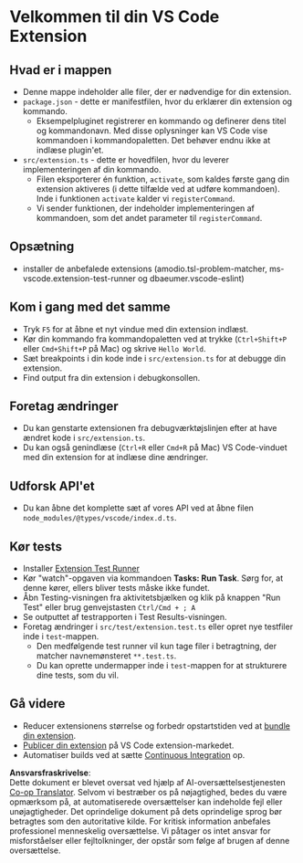 <!--
CO_OP_TRANSLATOR_METADATA:
{
  "original_hash": "62b2632720dd39ef391d6b60b9b4bfb8",
  "translation_date": "2025-05-09T05:08:22+00:00",
  "source_file": "code/07.Lab/01/Apple/phi3ext/vsc-extension-quickstart.md",
  "language_code": "da"
}
-->
# Velkommen til din VS Code Extension

## Hvad er i mappen

* Denne mappe indeholder alle filer, der er nødvendige for din extension.
* `package.json` - dette er manifestfilen, hvor du erklærer din extension og kommando.
  * Eksempelpluginet registrerer en kommando og definerer dens titel og kommandonavn. Med disse oplysninger kan VS Code vise kommandoen i kommandopaletten. Det behøver endnu ikke at indlæse plugin'et.
* `src/extension.ts` - dette er hovedfilen, hvor du leverer implementeringen af din kommando.
  * Filen eksporterer én funktion, `activate`, som kaldes første gang din extension aktiveres (i dette tilfælde ved at udføre kommandoen). Inde i funktionen `activate` kalder vi `registerCommand`.
  * Vi sender funktionen, der indeholder implementeringen af kommandoen, som det andet parameter til `registerCommand`.

## Opsætning

* installer de anbefalede extensions (amodio.tsl-problem-matcher, ms-vscode.extension-test-runner og dbaeumer.vscode-eslint)

## Kom i gang med det samme

* Tryk `F5` for at åbne et nyt vindue med din extension indlæst.
* Kør din kommando fra kommandopaletten ved at trykke (`Ctrl+Shift+P` eller `Cmd+Shift+P` på Mac) og skrive `Hello World`.
* Sæt breakpoints i din kode inde i `src/extension.ts` for at debugge din extension.
* Find output fra din extension i debugkonsollen.

## Foretag ændringer

* Du kan genstarte extensionen fra debugværktøjslinjen efter at have ændret kode i `src/extension.ts`.
* Du kan også genindlæse (`Ctrl+R` eller `Cmd+R` på Mac) VS Code-vinduet med din extension for at indlæse dine ændringer.

## Udforsk API'et

* Du kan åbne det komplette sæt af vores API ved at åbne filen `node_modules/@types/vscode/index.d.ts`.

## Kør tests

* Installer [Extension Test Runner](https://marketplace.visualstudio.com/items?itemName=ms-vscode.extension-test-runner)
* Kør "watch"-opgaven via kommandoen **Tasks: Run Task**. Sørg for, at denne kører, ellers bliver tests måske ikke fundet.
* Åbn Testing-visningen fra aktivitetsbjælken og klik på knappen "Run Test" eller brug genvejstasten `Ctrl/Cmd + ; A`
* Se outputtet af testrapporten i Test Results-visningen.
* Foretag ændringer i `src/test/extension.test.ts` eller opret nye testfiler inde i `test`-mappen.
  * Den medfølgende test runner vil kun tage filer i betragtning, der matcher navnemønsteret `**.test.ts`.
  * Du kan oprette undermapper inde i `test`-mappen for at strukturere dine tests, som du vil.

## Gå videre

* Reducer extensionens størrelse og forbedr opstartstiden ved at [bundle din extension](https://code.visualstudio.com/api/working-with-extensions/bundling-extension).
* [Publicer din extension](https://code.visualstudio.com/api/working-with-extensions/publishing-extension) på VS Code extension-markedet.
* Automatiser builds ved at sætte [Continuous Integration](https://code.visualstudio.com/api/working-with-extensions/continuous-integration) op.

**Ansvarsfraskrivelse**:  
Dette dokument er blevet oversat ved hjælp af AI-oversættelsestjenesten [Co-op Translator](https://github.com/Azure/co-op-translator). Selvom vi bestræber os på nøjagtighed, bedes du være opmærksom på, at automatiserede oversættelser kan indeholde fejl eller unøjagtigheder. Det oprindelige dokument på dets oprindelige sprog bør betragtes som den autoritative kilde. For kritisk information anbefales professionel menneskelig oversættelse. Vi påtager os intet ansvar for misforståelser eller fejltolkninger, der opstår som følge af brugen af denne oversættelse.